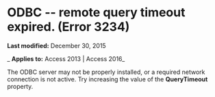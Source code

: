 
# ODBC -- remote query timeout expired. (Error 3234)

 **Last modified:** December 30, 2015

 _ **Applies to:** Access 2013 | Access 2016_

The ODBC server may not be properly installed, or a required network connection is not active. Try increasing the value of the  **QueryTimeout** property.

